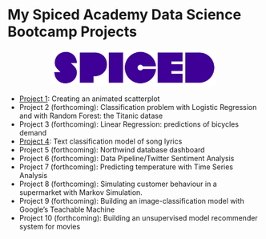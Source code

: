 # My Spiced Academy Data Science Bootcamp Projects 

<p align="center">
  <img width="65%" height="65%" src="https://github.com/ebelingbarros/Spiced-academy-other-projects/blob/main/Spiced_Logo_Purple-05-1.png"> 
</p> 

- [Project 1](https://github.com/ebelingbarros/Spiced-academy-other-projects/tree/main/week_01): Creating an animated scatterplot
- Project 2 (forthcoming): Classification problem with Logistic Regression and with Random Forest: the Titanic datase
- Project 3 (forthcoming): Linear Regression: predictions of bicycles demand
- [Project 4](https://github.com/ebelingbarros/Spiced-academy-other-projects/tree/main/week_04): Text classification model of song lyrics
- Project 5 (forthcoming): Northwind database dashboard
- Project 6 (forthcoming): Data Pipeline/Twitter Sentiment Analysis
- Project 7 (forthcoming): Predicting temperature with Time Series Analysis
- Project 8 (forthcoming): Simulating customer behaviour in a supermarket with Markov Simulation.
- Project 9 (forthcoming): Building an image-classification model with Google’s Teachable Machine
- Project 10 (forthcoming): Building an unsupervised model recommender system for movies
